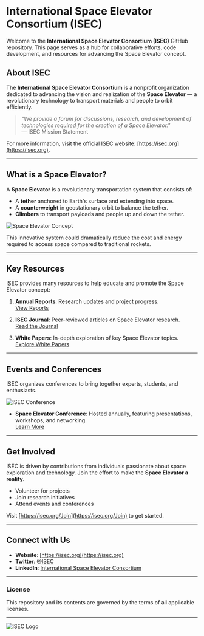 # International Space Elevator Consortium (ISEC)

Welcome to the **International Space Elevator Consortium (ISEC)** GitHub repository. This page serves as a hub for collaborative efforts, code development, and resources for advancing the Space Elevator concept.

## About ISEC

The **International Space Elevator Consortium** is a nonprofit organization dedicated to advancing the vision and realization of the **Space Elevator** — a revolutionary technology to transport materials and people to orbit efficiently.

> *"We provide a forum for discussions, research, and development of technologies required for the creation of a Space Elevator."*  
> — ISEC Mission Statement

For more information, visit the official ISEC website: [https://isec.org](https://isec.org).

---

## What is a Space Elevator?

A **Space Elevator** is a revolutionary transportation system that consists of:

- A **tether** anchored to Earth's surface and extending into space.
- A **counterweight** in geostationary orbit to balance the tether.
- **Climbers** to transport payloads and people up and down the tether.

![Space Elevator Concept](https://isec.org/resources/Pictures/Concept_Artwork_3.jpg)

This innovative system could dramatically reduce the cost and energy required to access space compared to traditional rockets.

---

## Key Resources

ISEC provides many resources to help educate and promote the Space Elevator concept:

1. **Annual Reports**: Research updates and project progress.  
   [View Reports](https://isec.org/AnnualReports)

2. **ISEC Journal**: Peer-reviewed articles on Space Elevator research.  
   [Read the Journal](https://isec.org/Journal)

3. **White Papers**: In-depth exploration of key Space Elevator topics.  
   [Explore White Papers](https://isec.org/WhitePapers)

---

## Events and Conferences

ISEC organizes conferences to bring together experts, students, and enthusiasts.

![ISEC Conference](https://isec.org/resources/Pictures/ISEC_Conference.png)

- **Space Elevator Conference**: Hosted annually, featuring presentations, workshops, and networking.  
  [Learn More](https://isec.org/Events)

---

## Get Involved

ISEC is driven by contributions from individuals passionate about space exploration and technology. Join the effort to make the **Space Elevator a reality**.

- Volunteer for projects  
- Join research initiatives  
- Attend events and conferences  

Visit [https://isec.org/Join](https://isec.org/Join) to get started.

---

## Connect with Us

- **Website**: [https://isec.org](https://isec.org)  
- **Twitter**: [@ISEC](https://twitter.com/ISEC)  
- **LinkedIn**: [International Space Elevator Consortium](https://www.linkedin.com/company/international-space-elevator-consortium)

---

### License

This repository and its contents are governed by the terms of all applicable licenses.

---
![ISEC Logo](https://images.squarespace-cdn.com/content/v1/5e35af40fb280744e1b16f7b/1665545924720-VDSYL1Z3D9ZATA9LUBD4/elevatorLogo.jpg?format=2500w)
